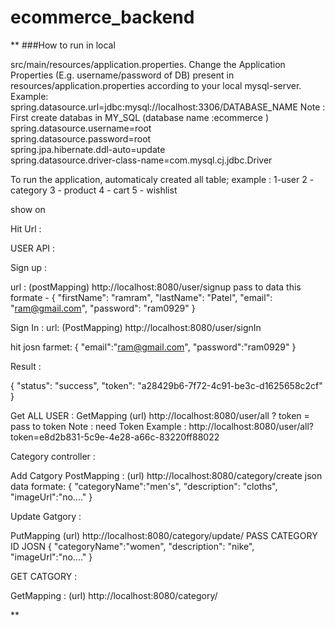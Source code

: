 # ecommerce_backend

**
###How to run in local

src/main/resources/application.properties.
Change the Application Properties (E.g. username/password of DB) present in resources/application.properties according to your local mysql-server.
Example:
 spring.datasource.url=jdbc:mysql://localhost:3306/DATABASE_NAME  Note : First create databas in MY_SQL (database name :ecommerce )
 spring.datasource.username=root                                                                              
 spring.datasource.password=root                                      
 spring.jpa.hibernate.ddl-auto=update                                                                                                                                                 
 spring.datasource.driver-class-name=com.mysql.cj.jdbc.Driver                                                           



To run the application, automaticaly created all table;
example :
1-user
2 - category
3 - product
4 - cart
5 - wishlist

show on

Hit Url :

USER API :

Sign up :

url : (postMapping)  http://localhost:8080/user/signup 
pass to data this formate -
{
        "firstName": "ramram",
        "lastName": "Patel",
        "email": "ram@gmail.com",
        "password": "ram0929"
}

Sign In :
url: (PostMapping)  http://localhost:8080/user/signIn

hit josn farmet:
{
    "email":"ram@gmail.com",
    "password":"ram0929"
}

Result :

{
    "status": "success",
    "token": "a28429b6-7f72-4c91-be3c-d1625658c2cf"
}

Get ALL USER :
GetMapping (url) http://localhost:8080/user/all ? token = pass to token
Note : need Token
Example : http://localhost:8080/user/all?token=e8d2b831-5c9e-4e28-a66c-83220ff88022

Category controller :

Add Catgory 
PostMapping : (url) http://localhost:8080/category/create
json data formate:
{
    "categoryName":"men's",
    "description": "cloths",
    "imageUrl":"no...."
}

Update Gatgory :

PutMapping (url) http://localhost:8080/category/update/ PASS CATEGORY ID
JOSN
{
    "categoryName":"women",
    "description": "nike",
    "imageUrl":"no...."
}

GET CATGORY :

GetMapping : (url) http://localhost:8080/category/



**
